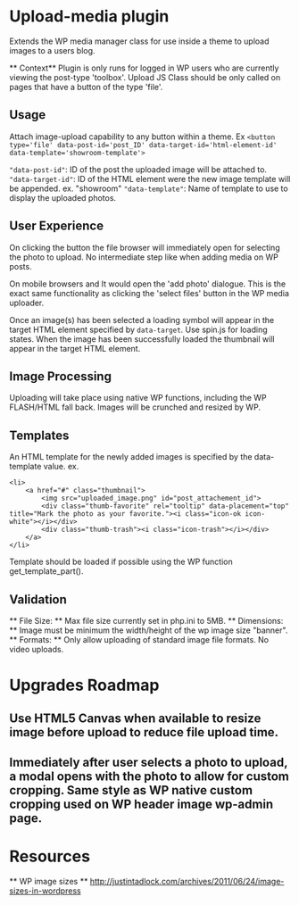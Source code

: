# Upload-media plugin

Extends the WP media manager class for use inside a theme to upload images to a users blog.

** Context** Plugin is only runs for logged in WP users who are currently viewing the post-type 'toolbox'. Upload JS Class should be only called on pages that have a button of the type 'file'.

## Usage

Attach image-upload capability to any button within a theme. Ex `<button type='file' data-post-id='post_ID' data-target-id='html-element-id' data-template='showroom-template'>`

`"data-post-id"`: ID of the post the uploaded image will be attached to.
`"data-target-id"`: ID of the HTML element were the new image template will be appended. ex. "showroom"
`"data-template"`: Name of template to use to display the uploaded photos.
 
## User Experience

On clicking the button the file browser will immediately open for selecting the photo to upload. No intermediate step like when adding media on WP posts. 

On mobile browsers and It would open the 'add photo' dialogue. This is the exact same functionality as clicking the 'select files' button in the WP media uploader. 

Once an image(s) has been selected a loading symbol will appear in the target HTML element specified by `data-target`. Use spin.js for loading states. When the image has been successfully loaded the thumbnail will appear in the target HTML element.

## Image Processing

Uploading will take place using native WP functions, including the WP FLASH/HTML fall back. Images will be crunched and resized by WP. 


## Templates

An HTML template for the newly added images is specified by the data-template value. ex. 

```
<li>
	<a href="#" class="thumbnail">
		<img src="uploaded_image.png" id="post_attachement_id">
		<div class="thumb-favorite" rel="tooltip" data-placement="top" title="Mark the photo as your favorite."><i class="icon-ok icon-white"></i></div>
		<div class="thumb-trash"><i class="icon-trash"></i></div>
	</a>
</li>
```

Template should be loaded if possible using the WP function get_template_part(). 


## Validation

** File Size: ** Max file size currently set in php.ini to 5MB.
** Dimensions: ** Image must be minimum the width/height of the wp image size "banner".
** Formats: **  Only allow uploading of standard image file formats. No video uploads.

# Upgrades Roadmap

## Use HTML5 Canvas when available to resize image before upload to reduce file upload time.

## Immediately after user selects a photo to upload, a modal opens with the photo to allow for custom cropping. Same style as WP native custom cropping used on WP header image wp-admin page.

# Resources

** WP image sizes ** http://justintadlock.com/archives/2011/06/24/image-sizes-in-wordpress